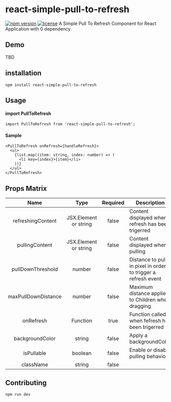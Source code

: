 # react-simple-pull-to-refresh

[![npm version](https://badge.fury.io/js/react-simple-pull-to-refresh.svg)](https://badge.fury.io/js/react-simple-pull-to-refresh)
[![license](https://img.shields.io/github/license/thmsgbrt/react-simple-pull-to-refresh.svg)](https://github.com/thmsgbrt/react-simple-pull-to-refresh/blob/master/LICENSE)
A Simple Pull To Refresh Component for React Application with 0 dependency.

## Demo

TBD

## installation

`npm install react-simple-pull-to-refresh`

## Usage

#### import PullToRefresh

```tsx
import PullToRefresh from 'react-simple-pull-to-refresh';
```

#### Sample

```tsx
<PullToRefresh onRefresh={handleRefresh}>
  <ul>
    {list.map((item: string, index: number) => (
      <li key={index}>{item}</li>
    ))}
  </ul>
</PullToRefresh>
```

## Props Matrix

|        Name         |         Type          | Required | Description                                                   |
| :-----------------: | :-------------------: | :------: | ------------------------------------------------------------- |
|  refreshingContent  | JSX.Element or string |  false   | Content displayed when refresh has been trigerred             |
|   pullingContent    | JSX.Element or string |  false   | Content displayed when pulling                                |
|  pullDownThreshold  |        number         |  false   | Distance to pull in pixel in order to trigger a refresh event |
| maxPullDownDistance |        number         |  false   | Maximum distance applied to Children when dragging            |
|      onRefresh      |       Function        |   true   | Function called when fefresh has been trigerred               |
|   backgroundColor   |        string         |  false   | Apply a backgroundColor                                       |
|     isPullable      |        boolean        |  false   | Enable or disable pulling behavior                            |
|      className      |        string         |  false   |                                                               |

## Contributing

`npm run dev`
